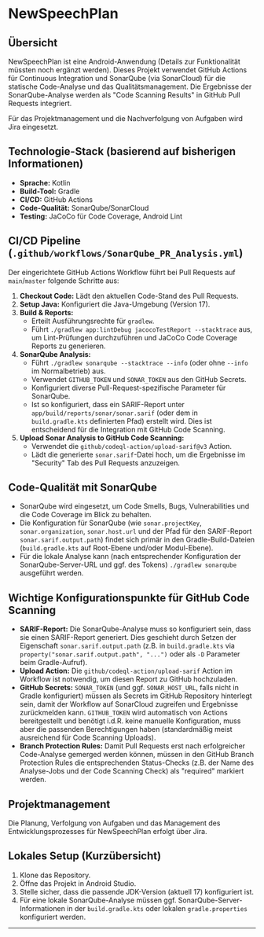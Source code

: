 # NewSpeechPlan

## Übersicht

NewSpeechPlan ist eine Android-Anwendung (Details zur Funktionalität müssten noch ergänzt werden).
Dieses Projekt verwendet GitHub Actions für Continuous Integration und SonarQube (via SonarCloud) für die statische Code-Analyse und das Qualitätsmanagement. Die Ergebnisse der SonarQube-Analyse werden als "Code Scanning Results" in GitHub Pull Requests integriert.

Für das Projektmanagement und die Nachverfolgung von Aufgaben wird Jira eingesetzt.

## Technologie-Stack (basierend auf bisherigen Informationen)

*   **Sprache:** Kotlin
*   **Build-Tool:** Gradle
*   **CI/CD:** GitHub Actions
*   **Code-Qualität:** SonarQube/SonarCloud
*   **Testing:** JaCoCo für Code Coverage, Android Lint

## CI/CD Pipeline (`.github/workflows/SonarQube_PR_Analysis.yml`)

Der eingerichtete GitHub Actions Workflow führt bei Pull Requests auf `main`/`master` folgende Schritte aus:

1.  **Checkout Code:** Lädt den aktuellen Code-Stand des Pull Requests.
2.  **Setup Java:** Konfiguriert die Java-Umgebung (Version 17).
3.  **Build & Reports:**
    *   Erteilt Ausführungsrechte für `gradlew`.
    *   Führt `./gradlew app:lintDebug jacocoTestReport --stacktrace` aus, um Lint-Prüfungen durchzuführen und JaCoCo Code Coverage Reports zu generieren.
4.  **SonarQube Analysis:**
    *   Führt `./gradlew sonarqube --stacktrace --info` (oder ohne `--info` im Normalbetrieb) aus.
    *   Verwendet `GITHUB_TOKEN` und `SONAR_TOKEN` aus den GitHub Secrets.
    *   Konfiguriert diverse Pull-Request-spezifische Parameter für SonarQube.
    *   Ist so konfiguriert, dass ein SARIF-Report unter `app/build/reports/sonar/sonar.sarif` (oder dem in `build.gradle.kts` definierten Pfad) erstellt wird. Dies ist entscheidend für die Integration mit GitHub Code Scanning.
5.  **Upload Sonar Analysis to GitHub Code Scanning:**
    *   Verwendet die `github/codeql-action/upload-sarif@v3` Action.
    *   Lädt die generierte `sonar.sarif`-Datei hoch, um die Ergebnisse im "Security" Tab des Pull Requests anzuzeigen.

## Code-Qualität mit SonarQube

*   SonarQube wird eingesetzt, um Code Smells, Bugs, Vulnerabilities und die Code Coverage im Blick zu behalten.
*   Die Konfiguration für SonarQube (wie `sonar.projectKey`, `sonar.organization`, `sonar.host.url` und der Pfad für den SARIF-Report `sonar.sarif.output.path`) findet sich primär in den Gradle-Build-Dateien (`build.gradle.kts` auf Root-Ebene und/oder Modul-Ebene).
*   Für die lokale Analyse kann (nach entsprechender Konfiguration der SonarQube-Server-URL und ggf. des Tokens) `./gradlew sonarqube` ausgeführt werden.

## Wichtige Konfigurationspunkte für GitHub Code Scanning

*   **SARIF-Report:** Die SonarQube-Analyse muss so konfiguriert sein, dass sie einen SARIF-Report generiert. Dies geschieht durch Setzen der Eigenschaft `sonar.sarif.output.path` (z.B. in `build.gradle.kts` via `property("sonar.sarif.output.path", "...")` oder als `-D` Parameter beim Gradle-Aufruf).
*   **Upload Action:** Die `github/codeql-action/upload-sarif` Action im Workflow ist notwendig, um diesen Report zu GitHub hochzuladen.
*   **GitHub Secrets:** `SONAR_TOKEN` (und ggf. `SONAR_HOST_URL`, falls nicht in Gradle konfiguriert) müssen als Secrets im GitHub Repository hinterlegt sein, damit der Workflow auf SonarCloud zugreifen und Ergebnisse zurückmelden kann. `GITHUB_TOKEN` wird automatisch von Actions bereitgestellt und benötigt i.d.R. keine manuelle Konfiguration, muss aber die passenden Berechtigungen haben (standardmäßig meist ausreichend für Code Scanning Uploads).
*   **Branch Protection Rules:** Damit Pull Requests erst nach erfolgreicher Code-Analyse gemerged werden können, müssen in den GitHub Branch Protection Rules die entsprechenden Status-Checks (z.B. der Name des Analyse-Jobs und der Code Scanning Check) als "required" markiert werden.

## Projektmanagement

Die Planung, Verfolgung von Aufgaben und das Management des Entwicklungsprozesses für NewSpeechPlan erfolgt über Jira.

## Lokales Setup (Kurzübersicht)

1.  Klone das Repository.
2.  Öffne das Projekt in Android Studio.
3.  Stelle sicher, dass die passende JDK-Version (aktuell 17) konfiguriert ist.
4.  Für eine lokale SonarQube-Analyse müssen ggf. SonarQube-Server-Informationen in der `build.gradle.kts` oder lokalen `gradle.properties` konfiguriert werden.

---
